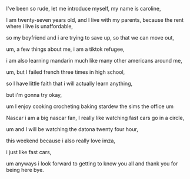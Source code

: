 
I've been so rude, let me introduce myself, my name is caroline, 

I am twenty-seven  years old, and I live with my parents, because the rent where i live is unaffordable,

<!-- 翻译为：所以我和我男朋友在努力存钱，这样我们就能搬出去住了。
“save up” 常见的词性为动词短语，含义和用法如下：
含义：储蓄；积攒；存钱 。通常指为了某个特定目的，把钱或其他资源储备起来 
 -->
so my boyfriend and i are trying to save up, so that we can move out, 

um, a few things about me, i am a tiktok refugee, 

i am also learning mandarin much like many other americans around me,

um, but I failed french three times in high school,

so I have little faith that i will actually learn anything,

but i'm gonna try okay,

um I enjoy cooking crocheting baking stardew the sims the office um 

Nascar i am a big nascar fan, I really like watching fast cars go in a circle,

um and I will be watching the datona twenty four hour,

this weekend because i also really love imza,

i just like fast cars,

um anyways i look forward to getting to know you all and thank you for being here bye.